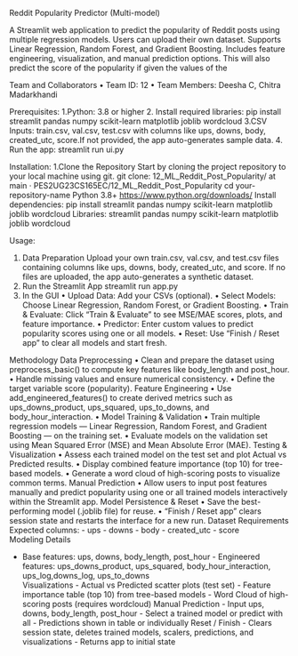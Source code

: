 Reddit Popularity Predictor (Multi-model) 

A Streamlit web application to predict the popularity of Reddit posts using multiple regression models. 
Users can upload their own dataset. Supports Linear Regression, Random Forest, and Gradient 
Boosting. Includes feature engineering, visualization, and manual prediction options. This will also 
predict the score of the popularity if given the values of the  

Team and Collaborators 
• Team ID: 12 
• Team Members: Deesha C, Chitra Madarkhandi 

Prerequisites: 
1.Python: 3.8 or higher 
2. Install required libraries: 
pip install streamlit pandas numpy scikit-learn matplotlib joblib wordcloud 
3.CSV Inputs: train.csv, val.csv, test.csv with columns like ups, downs, body, created_utc, score.If 
not provided, the app auto-generates sample data. 
4. Run the app: 
streamlit run ui.py 

Installation: 
1.Clone the Repository 
Start by cloning the project repository to your local machine using git. 
git clone: 12_ML_Reddit_Post_Popularity/ at main · 
PES2UG23CS165EC/12_ML_Reddit_Post_Popularity 
cd your-repository-name 
Python 3.8+ 
https://www.python.org/downloads/ 
Install dependencies: 
pip install streamlit pandas numpy scikit-learn matplotlib joblib wordcloud 
Libraries: 
streamlit 
pandas 
numpy 
scikit-learn 
matplotlib 
joblib 
wordcloud 

Usage: 
1. Data Preparation 
Upload your own train.csv, val.csv, and test.csv files containing columns like ups, downs, body, 
created_utc, and score. 
If no files are uploaded, the app auto-generates a synthetic dataset. 
2. Run the Streamlit App 
streamlit run app.py 
3. In the GUI 
• Upload Data: Add your CSVs (optional). 
• Select Models: Choose Linear Regression, Random Forest, or Gradient Boosting. 
• Train & Evaluate: Click “Train & Evaluate” to see MSE/MAE scores, plots, and feature 
importance. 
• Predictor: Enter custom values to predict popularity scores using one or all models. 
• Reset: Use “Finish / Reset app” to clear all models and start fresh. 

Methodology 
Data Preprocessing 
• Clean and prepare the dataset using preprocess_basic() to compute key features like 
body_length and post_hour. 
• Handle missing values and ensure numerical consistency. 
• Define the target variable score (popularity). 
Feature Engineering 
• Use add_engineered_features() to create derived metrics such as ups_downs_product, 
ups_squared, ups_to_downs, and body_hour_interaction. 
• Model Training & Validation 
• Train multiple regression models — Linear Regression, Random Forest, and Gradient 
Boosting — on the training set. 
• Evaluate models on the validation set using Mean Squared Error (MSE) and Mean 
Absolute Error (MAE). 
Testing & Visualization 
• Assess each trained model on the test set and plot Actual vs Predicted results. 
• Display combined feature importance (top 10) for tree-based models. 
• Generate a word cloud of high-scoring posts to visualize common terms. 
Manual Prediction 
• Allow users to input post features manually and predict popularity using one or all trained 
models interactively within the Streamlit app. 
Model Persistence & Reset 
• Save the best-performing model (.joblib file) for reuse. 
• “Finish / Reset app” clears session state and restarts the interface for a new run. 
Dataset Requirements 
Expected columns: - ups - downs - body - created_utc - score  
Modeling Details 
- Base features: ups, downs, body_length, post_hour - Engineered features: ups_downs_product, ups_squared, body_hour_interaction, 
ups_log,downs_log, ups_to_downs  
Visualizations - Actual vs Predicted scatter plots (test set) - Feature importance table (top 10) from tree-based models - Word Cloud of high-scoring posts (requires wordcloud) 
Manual Prediction - Input ups, downs, body_length, post_hour - Select a trained model or predict with all - Predictions shown in table or individually 
Reset / Finish - Clears session state, deletes trained models, scalers, predictions, and visualizations - Returns app to initial state 
